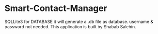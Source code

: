 # Smart-Contact-Manager

SQLLite3 for DATABASE it will generate a .db file as database. username & password not needed.
This application is built by Shabab Salehin.
